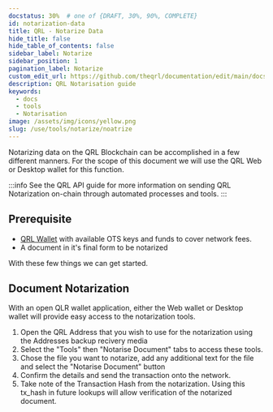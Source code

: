 ```yaml
---
docstatus: 30%  # one of {DRAFT, 30%, 90%, COMPLETE}
id: notarization-data
title: QRL - Notarize Data
hide_title: false
hide_table_of_contents: false
sidebar_label: Notarize
sidebar_position: 1
pagination_label: Notarize
custom_edit_url: https://github.com/theqrl/documentation/edit/main/docs/Use/Tools/notarize/notarize-data.md
description: QRL Notarisation guide
keywords:
  - docs
  - tools
  - Notarisation
image: /assets/img/icons/yellow.png
slug: /use/tools/notarize/noatrize
---
```



Notarizing data on the QRL Blockchain can be accomplished in a few different manners. For the scope of this document we will use the QRL Web or Desktop wallet for this function.

:::info
See the QRL API guide for more information on sending QRL Notarization on-chain through automated processes and tools.
:::

## Prerequisite 

- [QRL Wallet](https://wallet.theqrl.org) with available OTS keys and funds to cover network fees.
- A document in it's final form to be notarized

With these few things we can get started.


## Document Notarization

With an open QLR wallet application, either the Web wallet or Desktop wallet will provide easy access to the notarization tools.

1. Open the QRL Address that you wish to use for the notarization using the Addresses backup recivery media
2. Select the "Tools" then "Notarise Document" tabs to access these tools.
3. Chose the file you want to notarize, add any additional text for the file and select the "Notarise Document" button
4. Confirm the details and send the transaction onto the network.
5. Take note of the Transaction Hash from the notarization. Using this tx_hash in future lookups will allow verification of the notarized document.



